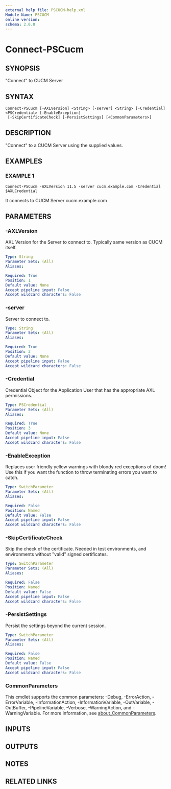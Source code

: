 ```yaml
---
external help file: PSCUCM-help.xml
Module Name: PSCUCM
online version:
schema: 2.0.0
---
```


# Connect-PSCucm

## SYNOPSIS
"Connect" to CUCM Server

## SYNTAX

```
Connect-PSCucm [-AXLVersion] <String> [-server] <String> [-Credential] <PSCredential> [-EnableException]
 [-SkipCertificateCheck] [-PersistSettings] [<CommonParameters>]
```

## DESCRIPTION
"Connect" to a CUCM Server using the supplied values.

## EXAMPLES

### EXAMPLE 1
```
Connect-PSCucm -AXLVersion 11.5 -server cucm.example.com -Credential $AXLCredential
```

It connects to CUCM Server cucm.example.com

## PARAMETERS

### -AXLVersion
AXL Version for the Server to connect to.
Typically same version as CUCM itself.

```yaml
Type: String
Parameter Sets: (All)
Aliases:

Required: True
Position: 1
Default value: None
Accept pipeline input: False
Accept wildcard characters: False
```

### -server
Server to connect to.

```yaml
Type: String
Parameter Sets: (All)
Aliases:

Required: True
Position: 2
Default value: None
Accept pipeline input: False
Accept wildcard characters: False
```

### -Credential
Credential Object for the Application User that has the appropriate AXL permissions.

```yaml
Type: PSCredential
Parameter Sets: (All)
Aliases:

Required: True
Position: 3
Default value: None
Accept pipeline input: False
Accept wildcard characters: False
```

### -EnableException
Replaces user friendly yellow warnings with bloody red exceptions of doom!
Use this if you want the function to throw terminating errors you want to catch.

```yaml
Type: SwitchParameter
Parameter Sets: (All)
Aliases:

Required: False
Position: Named
Default value: False
Accept pipeline input: False
Accept wildcard characters: False
```

### -SkipCertificateCheck
Skip the check of the certificate.
Needed in test environments, and environments without "valid" signed certificates.

```yaml
Type: SwitchParameter
Parameter Sets: (All)
Aliases:

Required: False
Position: Named
Default value: False
Accept pipeline input: False
Accept wildcard characters: False
```

### -PersistSettings
Persist the settings beyond the current session.

```yaml
Type: SwitchParameter
Parameter Sets: (All)
Aliases:

Required: False
Position: Named
Default value: False
Accept pipeline input: False
Accept wildcard characters: False
```

### CommonParameters
This cmdlet supports the common parameters: -Debug, -ErrorAction, -ErrorVariable, -InformationAction, -InformationVariable, -OutVariable, -OutBuffer, -PipelineVariable, -Verbose, -WarningAction, and -WarningVariable. For more information, see [about_CommonParameters](http://go.microsoft.com/fwlink/?LinkID=113216).

## INPUTS

## OUTPUTS

## NOTES

## RELATED LINKS
